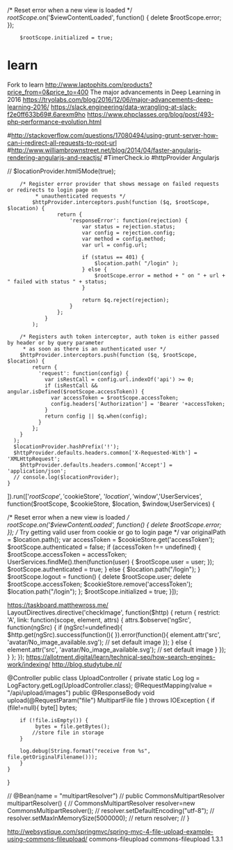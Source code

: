   /* Reset error when a new view is loaded */
		$rootScope.$on('$viewContentLoaded', function() {
			delete $rootScope.error;
		});
		
		$rootScope.initialized = true;
# learn
Fork to learn
http://www.laptophits.com/products?price_from=0&price_to=400
The major advancements in Deep Learning in 2016
https://tryolabs.com/blog/2016/12/06/major-advancements-deep-learning-2016/
https://slack.engineering/data-wrangling-at-slack-f2e0ff633b69#.6arexm9ho
https://www.phpclasses.org/blog/post/493-php-performance-evolution.html

#http://stackoverflow.com/questions/17080494/using-grunt-server-how-can-i-redirect-all-requests-to-root-url
#http://www.williambrownstreet.net/blog/2014/04/faster-angularjs-rendering-angularjs-and-reactjs/
#TimerCheck.io
#httpProvider Angularjs

  // $locationProvider.html5Mode(true);

        /* Register error provider that shows message on failed requests or redirects to login page on
			 * unauthenticated requests */
		    $httpProvider.interceptors.push(function ($q, $rootScope, $location) {
			        return {
			        	'responseError': function(rejection) {
			        		var status = rejection.status;
			        		var config = rejection.config;
			        		var method = config.method;
			        		var url = config.url;

			        		if (status == 401) {
			        			$location.path( "/login" );
			        		} else {
			        			$rootScope.error = method + " on " + url + " failed with status " + status;
			        		}

			        		return $q.reject(rejection);
			        	}
			        };
			    }
		    );

        /* Registers auth token interceptor, auth token is either passed by header or by query parameter
         * as soon as there is an authenticated user */
        $httpProvider.interceptors.push(function ($q, $rootScope, $location) {
            return {
              'request': function(config) {
                var isRestCall = config.url.indexOf('api') >= 0;
                if (isRestCall && angular.isDefined($rootScope.accessToken)) {
                  var accessToken = $rootScope.accessToken;
                  config.headers['Authorization'] = 'Bearer '+accessToken;
                }
                return config || $q.when(config);
              }
            };
        }
      );
      $locationProvider.hashPrefix('!');
      $httpProvider.defaults.headers.common['X-Requested-With'] = 'XMLHttpRequest';
	    $httpProvider.defaults.headers.common['Accept'] = 'application/json';
      // console.log($locationProvider);
    }
]).run(['$rootScope','$cookieStore', '$location', '$window','UserServices',
 function($rootScope, $cookieStore, $location, $window,UserServices) {

  /* Reset error when a new view is loaded */
		$rootScope.$on('$viewContentLoaded', function() {
			delete $rootScope.error;
		});
    /* Try getting valid user from cookie or go to login page */
   var originalPath = $location.path();
   var accessToken = $cookieStore.get('accessToken');
   $rootScope.authenticated  = false;
   if (accessToken !== undefined) {
     $rootScope.accessToken = accessToken;
     UserServices.findMe().then(function(user) {
       $rootScope.user = user;
     });
     $rootScope.authenticated = true;
   } else {
     $location.path("/login");
   }
   $rootScope.logout = function() {
     delete $rootScope.user;
     delete $rootScope.accessToken;
     $cookieStore.remove('accessToken');
     $location.path("/login");
   };
   $rootScope.initialized = true;
}]);

https://taskboard.matthewross.me/
LayoutDirectives.directive('checkImage', function($http) {
    return {
        restrict: 'A',
        link: function(scope, element, attrs) {
            attrs.$observe('ngSrc', function(ngSrc) {
              if (ngSrc!=undefined){
                $http.get(ngSrc).success(function(){
                }).error(function(){
                  element.attr('src', 'avatar/No_image_available.svg'); // set default image
                });
              } else {
                  element.attr('src', 'avatar/No_image_available.svg'); // set default image
              }
            });
        }
    };
});
https://allotment.digital/learn/technical-seo/how-search-engines-work/indexing/
http://blog.studytube.nl/

@Controller
public class UploadController {
	private static Log log = LogFactory.getLog(UploadController.class);
    @RequestMapping(value = "/api/upload/images")
    public @ResponseBody void upload(@RequestParam("file") MultipartFile file ) throws IOException {
    	if (file!=null){
        byte[] bytes;

        if (!file.isEmpty()) {
             bytes = file.getBytes();
            //store file in storage
        }
        
        log.debug(String.format("receive from %s", file.getOriginalFilename()));
        }
    }
}

//    @Bean(name = "multipartResolver")
//    public CommonsMultipartResolver multipartResolver() {
//        CommonsMultipartResolver resolver=new CommonsMultipartResolver();
//        resolver.setDefaultEncoding("utf-8");
//        resolver.setMaxInMemorySize(5000000);
//        return resolver;
//    }

http://websystique.com/springmvc/spring-mvc-4-file-upload-example-using-commons-fileupload/
<dependency>
        	<groupId>commons-fileupload</groupId>
        	<artifactId>commons-fileupload</artifactId>
        	<version>1.3.1</version>
    	</dependency>
